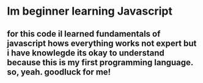 # Im beginner learning Javascript

## for this code il learned fundamentals of javascript hows everything works not expert but i have knowlegde its okay to understand because this is my first programming language. so, yeah. goodluck for me!

